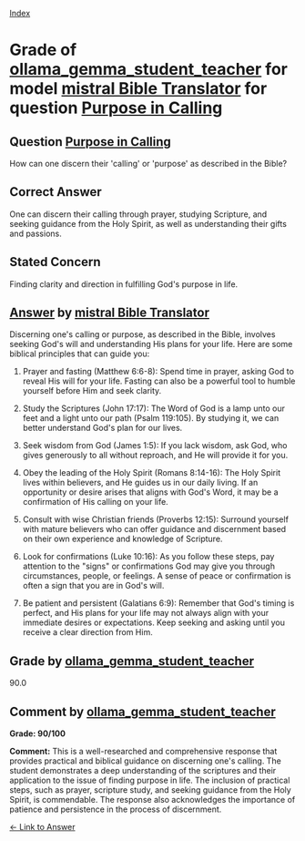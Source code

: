 
[Index](../../../../index.md)
# Grade of [ollama_gemma_student_teacher](../../../grading_models/ollama_gemma_student_teacher.md) for model [mistral Bible Translator](../../../answering_models/mistral_Bible_Translator.md) for question [Purpose in Calling](../../../questions/Purpose_in_Calling.md)

## Question [Purpose in Calling](../../../questions/Purpose_in_Calling.md)
How can one discern their 'calling' or 'purpose' as described in the Bible?

## Correct Answer
One can discern their calling through prayer, studying Scripture, and seeking guidance from the Holy Spirit, as well as understanding their gifts and passions.

## Stated Concern
Finding clarity and direction in fulfilling God's purpose in life.

## [Answer](../Purpose_in_Calling.md) by [mistral Bible Translator](../../../answering_models/mistral_Bible_Translator.md)
 Discerning one's calling or purpose, as described in the Bible, involves seeking God's will and understanding His plans for your life. Here are some biblical principles that can guide you:

1. Prayer and fasting (Matthew 6:6-8): Spend time in prayer, asking God to reveal His will for your life. Fasting can also be a powerful tool to humble yourself before Him and seek clarity.

2. Study the Scriptures (John 17:17): The Word of God is a lamp unto our feet and a light unto our path (Psalm 119:105). By studying it, we can better understand God's plan for our lives.

3. Seek wisdom from God (James 1:5): If you lack wisdom, ask God, who gives generously to all without reproach, and He will provide it for you.

4. Obey the leading of the Holy Spirit (Romans 8:14-16): The Holy Spirit lives within believers, and He guides us in our daily living. If an opportunity or desire arises that aligns with God's Word, it may be a confirmation of His calling on your life.

5. Consult with wise Christian friends (Proverbs 12:15): Surround yourself with mature believers who can offer guidance and discernment based on their own experience and knowledge of Scripture.

6. Look for confirmations (Luke 10:16): As you follow these steps, pay attention to the "signs" or confirmations God may give you through circumstances, people, or feelings. A sense of peace or confirmation is often a sign that you are in God's will.

7. Be patient and persistent (Galatians 6:9): Remember that God's timing is perfect, and His plans for your life may not always align with your immediate desires or expectations. Keep seeking and asking until you receive a clear direction from Him.

## Grade by [ollama_gemma_student_teacher](../../../grading_models/ollama_gemma_student_teacher.md)
90.0

## Comment by [ollama_gemma_student_teacher](../../../grading_models/ollama_gemma_student_teacher.md)
**Grade: 90/100**

**Comment:** This is a well-researched and comprehensive response that provides practical and biblical guidance on discerning one's calling. The student demonstrates a deep understanding of the scriptures and their application to the issue of finding purpose in life. The inclusion of practical steps, such as prayer, scripture study, and seeking guidance from the Holy Spirit, is commendable. The response also acknowledges the importance of patience and persistence in the process of discernment.

[&lt;- Link to Answer](../Purpose_in_Calling.md)
